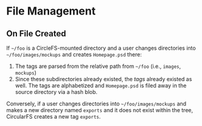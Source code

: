 # File Management

## On File Created

If `~/foo` is a CircleFS-mounted directory and a user changes directories into `~/foo/images/mockups` and creates `Homepage.psd` there:

1. The tags are parsed from the relative path from `~/foo` (i.e., `images`, `mockups`)
2. Since these subdirectories already existed, the *tags* already existed as well. The tags are alphabetized and `Homepage.psd` is filed away in the source directory via a hash blob.

Conversely, if a user changes directories into `~/foo/images/mockups` and makes a new directory named `exports` and it does not exist within the tree, CircularFS creates a new tag `exports`.
